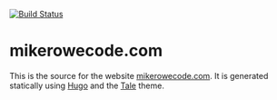 [![Build Status](https://travis-ci.org/mrowe/mikerowecode.com.svg?branch=master)](https://travis-ci.org/mrowe/mikerowecode.com)

# mikerowecode.com

This is the source for the
website [mikerowecode.com](https://mikerowecode.com). It is generated
statically using [Hugo][] and the [Tale][] theme.

[Hugo]: http://gohugo.io/
[Tale]: https://github.com/EmielH/tale-hugo/
